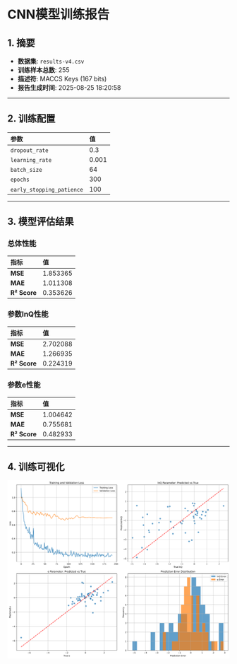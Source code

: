 # CNN模型训练报告
## 1. 摘要
- **数据集**: `results-v4.csv`
- **训练样本总数**: 255
- **描述符**: MACCS Keys (167 bits)
- **报告生成时间**: 2025-08-25 18:20:58
---
## 2. 训练配置
| 参数 | 值 |
| :--- | :--- |
| `dropout_rate` | 0.3 |
| `learning_rate` | 0.001 |
| `batch_size` | 64 |
| `epochs` | 300 |
| `early_stopping_patience` | 100 |
---
## 3. 模型评估结果
### 总体性能
| 指标 | 值 |
| :--- | :--- |
| **MSE** | 1.853365 |
| **MAE** | 1.011308 |
| **R² Score** | 0.353626 |
### 参数lnQ性能
| 指标 | 值 |
| :--- | :--- |
| **MSE** | 2.702088 |
| **MAE** | 1.266935 |
| **R² Score** | 0.224319 |
### 参数e性能
| 指标 | 值 |
| :--- | :--- |
| **MSE** | 1.004642 |
| **MAE** | 0.755681 |
| **R² Score** | 0.482933 |
---
## 4. 训练可视化
![训练结果图](cnn_training_results.png)
